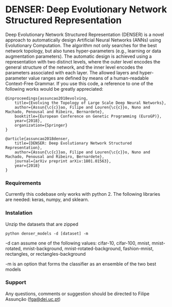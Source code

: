 # DENSER: Deep Evolutionary Network Structured Representation

Deep Evolutionary Network Structured Representation (DENSER) is a novel approach to automatically design Artificial Neural Networks (ANNs) using Evolutionary Computation. The algorithm not only searches for the best network topology, but also tunes hyper-parameters (e.g., learning or data augmentation parameters). The automatic design is achieved using a representation with two distinct levels, where the outer level encodes the general structure of the network, and the inner level encodes the parameters associated with each layer. The allowed layers and hyper-parameter value ranges are defined by means of a human-readable Context-Free Grammar. If you use this code, a reference to one of the following works would be greatly appreciated:

```
@inproceedings{assuncao2018evolving,
	title={Evolving the Topology of Large Scale Deep Neural Networks},
	author={Assun{\c{c}}ao, Filipe and Louren{\c{c}}o, Nuno and Machado, Penousal and Ribeiro, Bernardete},
	booktitle={European Conference on Genetic Programming (EuroGP)},
	year={2018},
	organization={Springer}
}

@article{assuncao2018denser,
	title={DENSER: Deep Evolutionary Network Structured Representation},
	author={Assun{\c{c}}ao, Filipe and Louren{\c{c}}o, Nuno and Machado, Penousal and Ribeiro, Bernardete},
	journal={arXiv preprint arXiv:1801.01563},
	year={2018}
}
```

### Requirements
Currently this codebase only works with python 2. The following libraries are needed: keras, numpy, and sklearn. 

### Instalation

Unzip the datasets that are zipped

`python denser_models -d [dataset] -m`

-d can assume one of the following values: cifar-10, cifar-100, mnist, mnist-rotated, mnist-background, mnist-rotated-background, fashion-mnist, rectangles, or rectangles-background

-m is an option that forms the classifier as an ensemble of the two best models 

### Support

Any questions, comments or suggestion should be directed to Filipe Assunção ([fga@dei.uc.pt](mailto:fga@dei.uc.pt))